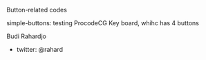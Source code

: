 Button-related codes

simple-buttons: testing ProcodeCG Key board, whihc has 4 buttons

Budi Rahardjo
* twitter: @rahard
